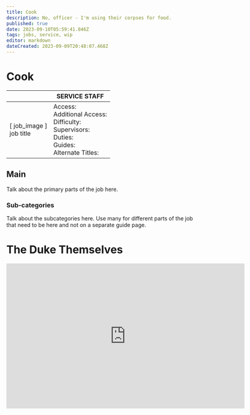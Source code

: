 ```yaml
---
title: Cook
description: No, officer - I'm using their corpses for food.
published: true
date: 2023-09-10T05:59:41.846Z
tags: jobs, service, wip
editor: markdown
dateCreated: 2023-09-09T20:48:07.468Z
---
```


# Cook

|                             | SERVICE STAFF                                                                                   |
|-----------------------------|----------------------------------------------------------------------------------------------|
| \[ job_image ]<br>job title | Access:<br>Additional Access:<br>Difficulty:<br>Supervisors:<br>Duties:<br>Guides:<br>Alternate Titles: |

## Main 
Talk about the primary parts of the job here.


### Sub-categories
Talk about the subcategories here. Use many for different parts of the job that need to be here and not on a separate guide page.

# The Duke Themselves
<iframe src="https://player.twitch.tv/?channel=thedukeofook&parent=wiki.monkestation.com" frameborder="0" allowfullscreen="true" scrolling="no" height="378" width="620"></iframe>